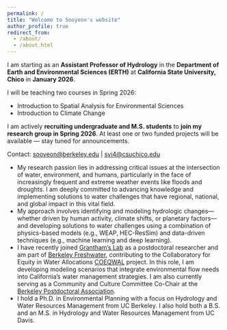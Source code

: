 ```yaml
---
permalink: /
title: "Welcome to Sooyeon's website"
author_profile: true
redirect_from: 
  - /about/
  - /about.html
---
```


I am starting as an **Assistant Professor of Hydrology** in the **Department of Earth and Environmental Sciences (ERTH)** at **California State University, Chico** in **January 2026**.

I will be teaching two courses in Spring 2026:
* Introduction to Spatial Analysis for Environmental Sciences
* Introduction to Climate Change

I am actively **recruiting undergraduate and M.S. students** to **join my research group in Spring 2026**. 
At least one or two funded projects will be available — stay tuned for announcements.

Contact: sooyeon@berkeley.edu | syi4@csuchico.edu


* My research passion lies in addressing critical issues at the intersection of water, environment, and humans, particularly in the face of increasingly frequent and extreme weather events like floods and droughts. I am deeply committed to advancing knowledge and implementing solutions to water challenges that have regional, national, and global impact in this vital field.
* My approach involves identifying and modeling hydrologic changes—whether driven by human activity, climate shifts, or planetary factors—and developing solutions to water challenges using a combination of physics-based models (e.g., WEAP, HEC-ResSim) and data-driven techniques (e.g., machine learning and deep learning).
* I have recently joined [Grantham’s Lab](https://nature.berkeley.edu/granthamlab/) as a postdoctoral researcher and am part of [Berkeley Freshwater](https://nature.berkeley.edu/freshwater/), contributing to the Collaboratory for Equity in Water Allocations [COEQWAL](https://live-coeqwal-ca.pantheon.berkeley.edu/) project. In this role, I am developing modeling scenarios that integrate environmental flow needs into California’s water management strategies. I am also currently serving as a Community and Culture Committee Co-Chair at the [Berkeley Postdoctoral Association](https://postdoc.berkeley.edu/about-us).
* I hold a Ph.D. in Environmental Planning with a focus on Hydrology and Water Resources Management from UC Berkeley. I also hold both a B.S. and an M.S. in Hydrology and Water Resources Management from UC Davis.
